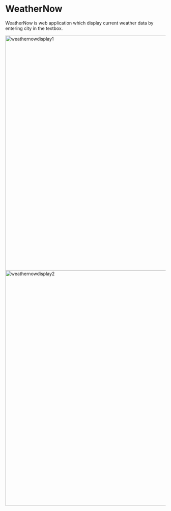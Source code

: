 # WeatherNow

WeatherNow is web application which display current weather data by entering city in the textbox. 

<img width="739" alt="weathernowdisplay1" src="https://cloud.githubusercontent.com/assets/20731546/18805940/7b8d22e6-826f-11e6-968a-4ea1a2faa190.png">

<img width="741" alt="weathernowdisplay2" src="https://cloud.githubusercontent.com/assets/20731546/18805941/7e991882-826f-11e6-845d-685662c23238.png">


